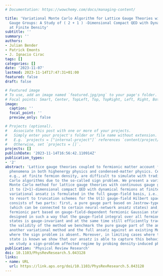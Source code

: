 ```yaml
---
# Documentation: https://wowchemy.com/docs/managing-content/

title: 'Variational Monte Carlo Algorithm for Lattice Gauge Theories with Continuous
  Gauge Groups: A Study of ( 2 + 1 ) -Dimensional Compact QED with Dynamical Fermions
  at Finite Density'
subtitle: ''
summary: ''
authors:
- Julian Bender
- Patrick Emonts
- J. Ignacio Cirac
tags: []
categories: []
date: '2023-11-07'
lastmod: 2023-11-14T17:47:31+01:00
featured: false
draft: false

# Featured image
# To use, add an image named `featured.jpg/png` to your page's folder.
# Focal points: Smart, Center, TopLeft, Top, TopRight, Left, Right, BottomLeft, Bottom, BottomRight.
image:
  caption: ''
  focal_point: ''
  preview_only: false

# Projects (optional).
#   Associate this post with one or more of your projects.
#   Simply enter your project's folder or file name without extension.
#   E.g. `projects = ["internal-project"]` references `content/project/deep-learning/index.md`.
#   Otherwise, set `projects = []`.
projects: []
publishDate: '2023-11-14T16:56:42.110914Z'
publication_types:
- '2'
abstract: 'Lattice gauge theories coupled to fermionic matter account for many interesting
  phenomena in both highenergy physics and condensed-matter physics. Certain regimes,
  e.g., at finite fermion density, are difficult to simulate with traditional Monte
  Carlo algorithms due to the so-called sign problem. We present a variational, sign-problem-free
  Monte Carlo method for lattice gauge theories with continuous gauge groups and apply
  it to (2+1)-dimensional compact QED with dynamical fermions at finite density. The
  variational ansatz is formulated in the full gauge-field basis, i.e., without having
  to resort to truncation schemes for the U(1) gauge-field Hilbert space. The ansatz
  consists of two parts: first, a pure gauge part based on Jastrow-type ansatz states
  (which can be connected to certain neural-network ansatz states) and, second, a
  fermionic part based on gauge-field-dependent fermionic Gaussian states. These are
  designed in such a way that the gauge-field integral over all fermionic Gaussian
  states is gauge-invariant and at the same time still efficiently tractable. To ensure
  the validity of the method we benchmark the pure gauge part of the ansatz against
  another variational method and the full ansatz against an existing Monte Carlo simulation
  where the sign problem is absent. Moreover, in limiting cases where the exact ground
  state is known we show that our ansatz is able to capture this behavior. Finally,
  we study a sign-problem affected regime by probing density-induced phase transitions.'
publication: 'Physical Review Research'
doi: 10.1103/PhysRevResearch.5.043128
links:
- name: URL
  url: https://link.aps.org/doi/10.1103/PhysRevResearch.5.043128
---
```

